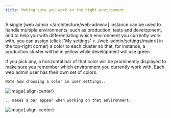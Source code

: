 ```yaml
---
title: Making sure you work on the right environment
---
```


A single
[web admin \</architecture/web-admin\>]
instance can be used to handle multiple environments,
such as production, tests and development, and to help you with differentiating
which environment you currently work with, you can assign
(click [\'My settings\' \<../web-admin/settings/main\>] in the top-right corner) a color to each cluster
so that, for instance, a production cluster will be in yellow while development
will use green.

If you pick any, a horizontal bar of that color will be prominently displayed
to make sure you remember which environment you currently work with. Each web admin
user has their own set of colors.

``` {.python}
Note how choosing a color in user settings..
```

![image](/gfx/progguide/web-admin-settings1.png){.align-center}

``` {.python}
.. makes a bar appear when working on that environment.
```

![image](/gfx/progguide/web-admin-settings2.png){.align-center}
